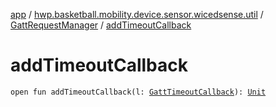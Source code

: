 [app](../../index.md) / [hwp.basketball.mobility.device.sensor.wicedsense.util](../index.md) / [GattRequestManager](index.md) / [addTimeoutCallback](.)

# addTimeoutCallback

`open fun addTimeoutCallback(l: `[`GattTimeoutCallback`](-gatt-timeout-callback/index.md)`): `[`Unit`](https://kotlinlang.org/api/latest/jvm/stdlib/kotlin/-unit/index.html)